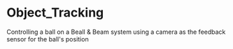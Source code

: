 # Object_Tracking
Controlling a ball on a Beall &amp; Beam system using a camera as the feedback sensor for the ball's position
